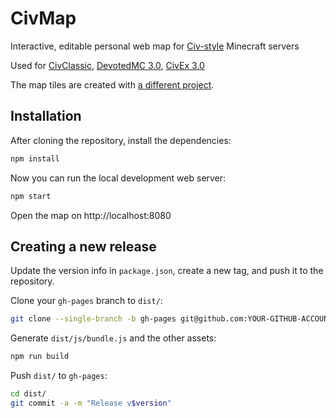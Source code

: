 # CivMap

Interactive, editable personal web map for [Civ-style](https://www.reddit.com/r/CivClassics/) Minecraft servers

Used for [CivClassic](https://ccmap.github.io/), [DevotedMC 3.0](https://dev3map.github.io/), [CivEx 3.0](https://civexmap.github.io/)

The map tiles are created with [a different project](https://github.com/Gjum/voxelmap-cache).

## Installation

After cloning the repository, install the dependencies:
```sh
npm install
```

Now you can run the local development web server:
```sh
npm start
```
Open the map on http://localhost:8080

## Creating a new release

Update the version info in `package.json`, create a new tag, and push it to the repository.

Clone your `gh-pages` branch to `dist/`:
```sh
git clone --single-branch -b gh-pages git@github.com:YOUR-GITHUB-ACCOUNT/CivMap.git dist/
```

Generate `dist/js/bundle.js` and the other assets:
```sh
npm run build
```

Push `dist/` to `gh-pages`:
```sh
cd dist/
git commit -a -m "Release v$version"
```

